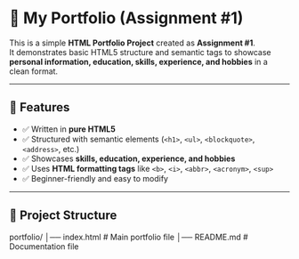 # 📄 My Portfolio (Assignment #1)

This is a simple **HTML Portfolio Project** created as **Assignment #1**.  
It demonstrates basic HTML5 structure and semantic tags to showcase **personal information, education, skills, experience, and hobbies** in a clean format.

---

## 🚀 Features
- ✅ Written in **pure HTML5**  
- ✅ Structured with semantic elements (`<h1>`, `<ul>`, `<blockquote>`, `<address>`, etc.)  
- ✅ Showcases **skills, education, experience, and hobbies**  
- ✅ Uses **HTML formatting tags** like `<b>`, `<i>`, `<abbr>`, `<acronym>`, `<sup>`  
- ✅ Beginner-friendly and easy to modify  

---

## 📂 Project Structure
portfolio/
│── index.html # Main portfolio file
│── README.md # Documentation file
